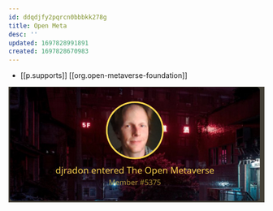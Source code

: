 ```yaml
---
id: ddqdjfy2pqrcn0bbbkk278g
title: Open Meta
desc: ''
updated: 1697828991891
created: 1697828670983
---
```


- [[p.supports]] [[org.open-metaverse-foundation]]

![](/assets/images/2023-10-20-12-09-48.png)
